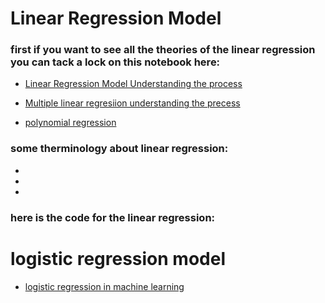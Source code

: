 # Linear Regression Model

### first if you want to see all the theories of the linear regression you can tack a lock on this notebook here: 
- [Linear Regression Model Understanding the process](https://www.kaggle.com/code/hassaneskikri/linear-regression-understanding-the-process)


- [Multiple linear regresiion understanding the precess](https://www.kaggle.com/code/hassaneskikri/multiple-linear-reg-understanding-the-process)

- [polynomial regression](https://www.kaggle.com/code/hassaneskikri/multiple-linear-reg-understanding-the-process)

### some therminology about linear regression:

-
- 
- 

### here is the code for the linear regression:



# logistic regression model 

- [logistic regression in machine learning ](https://www.kaggle.com/code/hassaneskikri/logistic-regression-in-machine-learning)